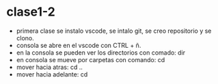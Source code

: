 # clase1-2

- primera clase se instalo vscode, se intalo git, se creo repositorio y se clono.
- consola se abre en el vscode con CTRL + ñ.
- en la consola se pueden ver los directorios con comado: dir
- en consola se mueve por carpetas con comando: cd
- mover hacia atras: cd ..
- mover hacia adelante: cd <nombre de la carpeta>